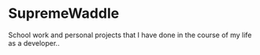 # SupremeWaddle
School work and personal projects that I have done in the course of my life as a developer.. 
